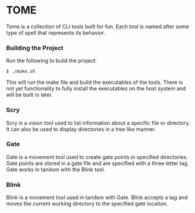 # TOME

Tome is a collection of CLI tools built for fun. Each tool is named after some type
of spell that represents its behavior.

### Building the Project

Run the following to build the project:
```
$ ./make.sh
```
This will run the make file and build the executables of the tools. There is not yet
functionality to fully install the executables on the host system and will be built
in later.

### Scry

Scry is a vision tool used to list information about a specific file or directory. It
can also be used to display directories in a tree like manner.

### Gate

Gate is a movement tool used to create gate points in specified directories. Gate points
are stored in a gate file and are specified with a three letter tag. Gate works in
tandom with the Blink tool.

### Blink

Blink is a movement tool used in tandem with Gate. Blink accepts a tag and moves the current
working directory to the specified gate location.
